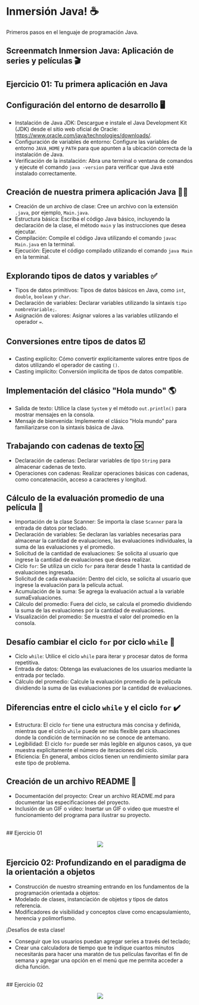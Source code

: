 # Inmersión Java! ☕
Primeros pasos en el lenguaje de programación Java. 

## Screenmatch Inmersion Java: Aplicación de series y películas 🎬

## Ejercicio 01: Tu primera aplicación en Java
## Configuración del entorno de desarrollo 🖥️

- Instalación de Java JDK: Descargue e instale el Java Development Kit (JDK) desde el sitio web oficial de Oracle: https://www.oracle.com/java/technologies/downloads/.
- Configuración de variables de entorno: Configure las variables de entorno `JAVA_HOME` y `PATH` para que apunten a la ubicación correcta de la instalación de Java.
- Verificación de la instalación: Abra una terminal o ventana de comandos y ejecute el comando `java -version` para verificar que Java esté instalado correctamente.

## Creación de nuestra primera aplicación Java 👩‍💻

- Creación de un archivo de clase: Cree un archivo con la extensión `.java`, por ejemplo, `Main.java`.
- Estructura básica: Escriba el código Java básico, incluyendo la declaración de la clase, el método `main` y las instrucciones que desea ejecutar.
- Compilación: Compile el código Java utilizando el comando `javac Main.java` en la terminal.
- Ejecución: Ejecute el código compilado utilizando el comando `java Main` en la terminal.

## Explorando tipos de datos y variables ✅

- Tipos de datos primitivos: Tipos de datos básicos en Java, como `int`, `double`, `boolean` y `char`.
- Declaración de variables: Declarar variables utilizando la sintaxis `tipo nombreVariable;`.
- Asignación de valores: Asignar valores a las variables utilizando el operador `=`.

## Conversiones entre tipos de datos ☑️

- Casting explícito: Cómo convertir explícitamente valores entre tipos de datos utilizando el operador de casting `()`.
- Casting implícito: Conversión implícita de tipos de datos compatible.

## Implementación del clásico "Hola mundo" 🌎

- Salida de texto: Utilice la clase `System` y el método `out.println()` para mostrar mensajes en la consola.
- Mensaje de bienvenida: Implemente el clásico "Hola mundo" para familiarizarse con la sintaxis básica de Java.

## Trabajando con cadenas de texto 🆗

- Declaración de cadenas: Declarar variables de tipo `String` para almacenar cadenas de texto.
- Operaciones con cadenas: Realizar operaciones básicas con cadenas, como concatenación, acceso a caracteres y longitud.

## Cálculo de la evaluación promedio de una película 🔢

- Importación de la clase Scanner: Se importa la clase `Scanner` para la entrada de datos por teclado.
- Declaración de variables: Se declaran las variables necesarias para almacenar la cantidad de evaluaciones, las evaluaciones individuales, la suma de las evaluaciones y el promedio.
- Solicitud de la cantidad de evaluaciones: Se solicita al usuario que ingrese la cantidad de evaluaciones que desea realizar.
- Ciclo `for`: Se utiliza un ciclo `for` para iterar desde 1 hasta la cantidad de evaluaciones ingresada.
- Solicitud de cada evaluación: Dentro del ciclo, se solicita al usuario que ingrese la evaluación para la película actual.
- Acumulación de la suma: Se agrega la evaluación actual a la variable sumaEvaluaciones.
- Cálculo del promedio: Fuera del ciclo, se calcula el promedio dividiendo la suma de las evaluaciones por la cantidad de evaluaciones.
- Visualización del promedio: Se muestra el valor del promedio en la consola.

## Desafío cambiar el ciclo `for` por ciclo `while` 🚨
- Ciclo `while`: Utilice el ciclo `while` para iterar y procesar datos de forma repetitiva.
- Entrada de datos: Obtenga las evaluaciones de los usuarios mediante la entrada por teclado.
- Cálculo del promedio: Calcule la evaluación promedio de la película dividiendo la suma de las evaluaciones por la cantidad de evaluaciones.

## Diferencias entre el ciclo `while` y el ciclo `for` ✔️

- Estructura: El ciclo `for` tiene una estructura más concisa y definida, mientras que el ciclo `while` puede ser más flexible para situaciones donde la condición de terminación no se conoce de antemano.
- Legibilidad: El ciclo `for` puede ser más legible en algunos casos, ya que muestra explícitamente el número de iteraciones del ciclo.
- Eficiencia: En general, ambos ciclos tienen un rendimiento similar para este tipo de problema.

## Creación de un archivo README 📑

- Documentación del proyecto: Crear un archivo README.md para documentar las especificaciones del proyecto.
- Inclusión de un GIF o video: Insertar un GIF o video que muestre el funcionamiento del programa para ilustrar su proyecto.

<br>
## Ejercicio 01
<p align="center">
  <img src="https://github.com/Orliluq/screenmatch-inmersion-java/assets/122529721/54a75f74-0af8-4fa5-b1b0-ae195849aff8"
</p></br>

## Ejercicio 02: Profundizando en el paradigma de la orientación a objetos
- Construcción de nuestro streaming entrando en los fundamentos de la programación orientada a objetos:
- Modelado de clases, instanciación de objetos y tipos de datos referencia.
- Modificadores de visibilidad y conceptos clave como encapsulamiento, herencia y polimorfismo.

¡Desafíos de esta clase!
- Conseguir que los usuarios puedan agregar series a través del teclado;
- Crear una calculadora de tiempo que te indique cuantos minutos necesitarás para hacer una maratón de tus películas favoritas el fin de semana y agregar una opción en el menú que me permita acceder a dicha función.

<br>
## Ejercicio 02
<p align="center">
  <img src="https://github.com/Orliluq/screenmatch-inmersion-java/assets/122529721/eb449fb1-70a5-4a28-a3e1-6a0fa9dff8b1"
</p></br>
